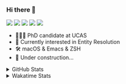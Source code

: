 ### Hi there 👋

[![](https://img.shields.io/badge/-Email-325180?logo=maildotru&logoColor=white&style=flat-square)](mailto:hi@wang.tianshu.me)
[![](https://img.shields.io/badge/-GitHub-black?logo=GitHub&style=flat-square)](https://github.com/tshu-w)
[![](https://img.shields.io/badge/-Telegram-26a5e4?labelColor=fafafa&logo=telegram&style=flat-square)](https://t.me/tshu_w) 
[![](https://img.shields.io/badge/-Twitter-1da1f2?logo=Twitter&logoColor=white&style=flat-square)](https://twitter.com/tshu_w)
[![](https://komarev.com/ghpvc/?username=tshu-w&color=blueviolet&style=flat-square)]()



- 🧑🏻‍🎓 PhD candidate at UCAS
- 🔭 Currently interested in Entity Resolution
- 🛠 macOS & Emacs & ZSH
- 🚧 Under construction...

<details>

<summary>GitHub Stats</summary>

![Tianshu's GitHub stats](https://github-readme-stats.vercel.app/api?username=tshu-w&show_icons=true&theme=buefy&count_private=true)
  
</details>


<details>
  <summary>Wakatime Stats</summary>

  Currently, files accessed by tramp cannot be tracked by wakatime, see https://github.com/wakatime/wakatime-mode/issues/27
  <br>
  
<!--START_SECTION:waka-->
![Code Time](http://img.shields.io/badge/Code%20Time-0%20secs-blue)

**I'm an Early 🐤** 

```text
🌞 Morning    69 commits     ████░░░░░░░░░░░░░░░░░░░░░   16.47% 
🌆 Daytime    221 commits    █████████████░░░░░░░░░░░░   52.74% 
🌃 Evening    123 commits    ███████░░░░░░░░░░░░░░░░░░   29.36% 
🌙 Night      6 commits      ░░░░░░░░░░░░░░░░░░░░░░░░░   1.43%

```
📅 **I'm Most Productive on Tuesday** 

```text
Monday       65 commits     ████░░░░░░░░░░░░░░░░░░░░░   15.51% 
Tuesday      115 commits    ██████░░░░░░░░░░░░░░░░░░░   27.45% 
Wednesday    56 commits     ███░░░░░░░░░░░░░░░░░░░░░░   13.37% 
Thursday     42 commits     ██░░░░░░░░░░░░░░░░░░░░░░░   10.02% 
Friday       55 commits     ███░░░░░░░░░░░░░░░░░░░░░░   13.13% 
Saturday     52 commits     ███░░░░░░░░░░░░░░░░░░░░░░   12.41% 
Sunday       34 commits     ██░░░░░░░░░░░░░░░░░░░░░░░   8.11%

```


📊 **This Week I Spent My Time On** 

```text
💬 Programming Languages: 
sh                       28 hrs 45 mins      █████████████████████░░░░   87.08% 
Org                      1 hr 35 mins        █░░░░░░░░░░░░░░░░░░░░░░░░   4.81% 
Emacs Lisp               49 mins             ░░░░░░░░░░░░░░░░░░░░░░░░░   2.5% 
Python                   31 mins             ░░░░░░░░░░░░░░░░░░░░░░░░░   1.6% 
JavaScript               23 mins             ░░░░░░░░░░░░░░░░░░░░░░░░░   1.17%

🔥 Editors: 
Zsh                      28 hrs 45 mins      ██████████████████████░░░   89.4% 
Emacs                    3 hrs 24 mins       ██░░░░░░░░░░░░░░░░░░░░░░░   10.6%

🐱‍💻 Projects: 
universal-blocker        10 hrs 32 mins      ███████░░░░░░░░░░░░░░░░░░   29.96% 
Terminal                 8 hrs 47 mins       ██████░░░░░░░░░░░░░░░░░░░   24.96% 
lightning-template       8 hrs 44 mins       ██████░░░░░░░░░░░░░░░░░░░   24.81% 
lightning                3 hrs 42 mins       ██░░░░░░░░░░░░░░░░░░░░░░░   10.52% 
Unknown Project          1 hr 47 mins        █░░░░░░░░░░░░░░░░░░░░░░░░   5.07%

💻 Operating System: 
Linux                    18 hrs 55 mins      ██████████████░░░░░░░░░░░   58.84% 
Mac                      13 hrs 14 mins      ██████████░░░░░░░░░░░░░░░   41.16%

```

**I Mostly Code in Python** 

```text
Python                   11 repos            ████████████░░░░░░░░░░░░░   50.0% 
HTML                     2 repos             ██░░░░░░░░░░░░░░░░░░░░░░░   9.09% 
Emacs Lisp               2 repos             ██░░░░░░░░░░░░░░░░░░░░░░░   9.09% 
JavaScript               2 repos             ██░░░░░░░░░░░░░░░░░░░░░░░   9.09% 
TeX                      2 repos             ██░░░░░░░░░░░░░░░░░░░░░░░   9.09%

```



 Last Updated on 20/08/2022 08:06:54 UTC
<!--END_SECTION:waka-->
</details>
